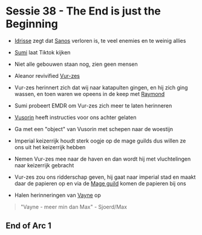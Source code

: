 # Sessie 38 - The End is just the Beginning

- [Idrisse](https://bookstack.hemels.me/books/Inquisitors/page/mage-guild#Idrisse%20Oqora) zegt dat [Sanos](https://bookstack.hemels.me/books/Inquisitors/page/sanos) verloren is, te veel enemies en te weinig allies

- [Sumi](https://bookstack.hemels.me/books/Inquisitors/page/sumi) laat Tiktok kijken
- Niet alle gebouwen staan nog, zien geen mensen

- Aleanor revivified [Vur-zes](https://bookstack.hemels.me/books/Inquisitors/page/sanos#Vur-zes%20Lunzik)
- Vur-zes herinnert zich dat wij naar katapulten gingen, en hij zich ging wassen, en toen waren we opeens in de keep met [Raymond](https://bookstack.hemels.me/books/Inquisitors/page/sanos#Raymond%20Staghorn)
- Sumi probeert EMDR om Vur-zes zich meer te laten herinneren

- [Vusorin](https://bookstack.hemels.me/books/Inquisitors/page/mage-guild#Vusorin%20Vehares) heeft instructies voor ons achter gelaten
- Ga met een "object" van Vusorin met schepen naar de woestijn
- Imperial keizerrijk houdt sterk oogje op de mage guilds dus willen ze ons uit het keizerrijk hebben

- Nemen Vur-zes mee naar de haven en dan wordt hij met vluchtelingen naar keizerrijk gebracht
- Vur-zes zou ons ridderschap geven, hij gaat naar imperial stad en maakt daar de papieren op en via de [Mage guild](https://bookstack.hemels.me/books/Inquisitors/page/mage-guild) komen de papieren bij ons

- Halen herinneringen van [Vayne](https://bookstack.hemels.me/books/Inquisitors/page/vayne) op

> "Vayne - meer min dan Max" - Sjoerd/Max

## End of Arc 1